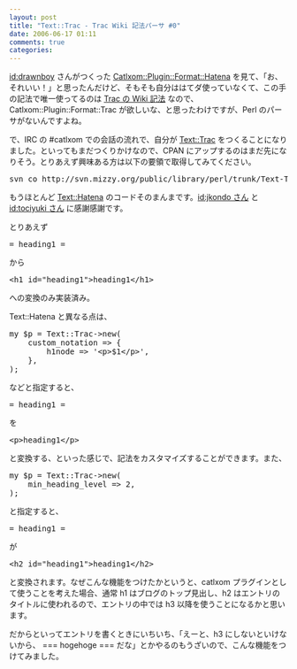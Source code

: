 ```yaml
---
layout: post
title: "Text::Trac - Trac Wiki 記法パーサ #0"
date: 2006-06-17 01:11
comments: true
categories: 
---
```

<p class="entryBody">
<a href="http://d.hatena.ne.jp/drawnboy/" target="_blank">id:drawnboy</a> さんがつくった <a href="http://d.hatena.ne.jp/drawnboy/20060616/1150384749">Catlxom::Plugin::Format::Hatena</a> を見て、「お、それいい！」と思ったんだけど、そもそも自分ははてダ使っていなくて、この手の記法で唯一使ってるのは <a href="http://projects.edgewall.com/trac/wiki/WikiFormatting" target="_blank">Trac の Wiki 記法</a> なので、Catlxom::Plugin::Format::Trac が欲しいな、と思ったわけですが、Perl のパーサがないんですよね。
</p>

<p class="entryBody">
で、IRC の #catlxom での会話の流れで、自分が <a href="http://trac.mizzy.org/public/browser/library/perl/trunk/Text-Trac" target="_balnk">Text::Trac</a> をつくることになりました。といってもまだつくりかけなので、CPAN にアップするのはまだ先になりそう。とりあえず興味ある方は以下の要領で取得してみてください。
</p>

<pre class="code">
svn co http://svn.mizzy.org/public/library/perl/trunk/Text-Trac
</pre>

<p class="entryBody">
もうほとんど <a href="http://search.cpan.org/~jkondo/Text-Hatena/" target="_blank">Text::Hatena</a> のコードそのまんまです。<a href="http://d.hatena.ne.jp/jkondo/" target="_blank">id:jkondo さん</a> と <a href="http://d.hatena.ne.jp/tociyuki/" target="_blank">id:tociyuki さん</a> に感謝感謝です。 
</p>

<p class="entryBody">
とりあえず
</p>

<pre class="code">
= heading1 =
</pre>

<p class="entryBody">
から
</p>

<pre class="code">
&lt;h1 id="heading1"&gt;heading1&lt;/h1&gt;
</pre>

<p class="entryBody">
への変換のみ実装済み。
</p>

<p class="entryBody">
Text::Hatena と異なる点は、
</p>

<pre class="code">
my $p = Text::Trac-&gt;new(
    custom_notation =&gt; {
        h1node =&gt; '&lt;p&gt;$1&lt;/p&gt;',
    },
);
</pre>

<p class="entryBody">
などと指定すると、
</p>

<pre class="code">
= heading1 =
</pre>

<p class="entryBody">
を
</p>

<pre class="code">
&lt;p&gt;heading1&lt;/p&gt;
</pre>

<p class="entryBody">
と変換する、といった感じで、記法をカスタマイズすることができます。また、
</p>

<pre class="code">
my $p = Text::Trac-&gt;new(
    min_heading_level =&gt; 2,
);
</pre>

<p class="entryBody">
と指定すると、
</p>

<pre class="code">
= heading1 =
</pre>

<p class="entryBody">
が
</p>

<pre class="code">
&lt;h2 id="heading1"&gt;heading1&lt;/h2&gt;
</pre>

<p class="entryBody">
と変換されます。なぜこんな機能をつけたかというと、catlxom プラグインとして使うことを考えた場合、通常 h1 はブログのトップ見出し、h2 はエントリのタイトルに使われるので、エントリの中では h3 以降を使うことになるかと思います。
</p>

<p class="entryBody">
だからといってエントリを書くときにいちいち、「えーと、h3 にしないといけないから、 === hogehoge === だな」とかやるのもうざいので、こんな機能をつけてみました。
</p>
